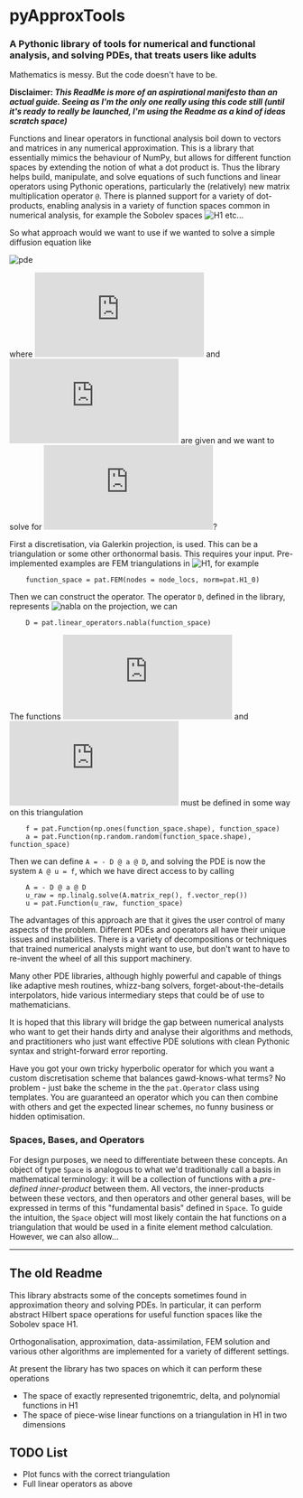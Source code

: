 # pyApproxTools

### A Pythonic library of tools for numerical and functional analysis, and solving PDEs, that treats users like adults

Mathematics is messy. But the code doesn't have to be.

**Disclaimer: _This ReadMe is more of an aspirational manifesto than an actual guide. Seeing as I'm the only one really using this code still (until it's ready to really be launched, I'm using the Readme as a kind of ideas scratch space)_**

Functions and linear operators in functional analysis boil down to vectors and matrices in any numerical approximation. This is a library that essentially mimics the behaviour of NumPy, but allows for different function spaces by extending the notion of what a dot product is. Thus the library helps build, manipulate, and solve equations of such functions and linear operators using Pythonic operations, particularly the (relatively) new matrix multiplication operator ```@```. There is planned support for a variety of dot-products, enabling analysis in a variety of function spaces common in numerical analysis, for example the Sobolev spaces ![H1](http://latex.codecogs.com/gif.latex?H^1) etc...

So what approach would we want to use if we wanted to solve a simple diffusion equation like 

![pde](http://latex.codecogs.com/gif.latex?-\nabla\cdot(a(x)\nabla&space;u(u))=f(x)) 

where ![a](http://latex.codecogs.com/gif.latex?a(x)) and ![f](http://latex.codecogs.com/gif.latex?f(x)) are given and we want to solve for ![u](http://latex.codecogs.com/gif.latex?u)?

First a discretisation, via Galerkin projection, is used. This can be a triangulation or some other orthonormal basis. This requires your input. Pre-implemented examples are FEM triangulations in ![H1](http://latex.codecogs.com/gif.latex?H^1_0), for example 

```
    function_space = pat.FEM(nodes = node_locs, norm=pat.H1_0)
```

Then we can construct the operator. The operator ```D```, defined in the library, represents ![nabla](http://latex.codecogs.com/gif.latex?\nabla) on the projection, we can 
```
    D = pat.linear_operators.nabla(function_space)
```
The functions ![a](http://latex.codecogs.com/gif.latex?a(x)) and ![f](http://latex.codecogs.com/gif.latex?f(x)) must be defined in some way on this triangulation
```
    f = pat.Function(np.ones(function_space.shape), function_space)
    a = pat.Function(np.random.random(function_space.shape), function_space)
```

Then we can define ``` A = - D @ a @ D ```, and solving the PDE is now the system ``` A @ u = f ```, which we have direct access to by calling 

``` 
    A = - D @ a @ D
    u_raw = np.linalg.solve(A.matrix_rep(), f.vector_rep()) 
    u = pat.Function(u_raw, function_space)
```

The advantages of this approach are that it gives the user control of many aspects of the problem. Different PDEs and operators all have their unique issues and instabilities. There is a variety of decompositions or techniques that trained numerical analysts might want to use, but don't want to have to re-invent the wheel of all this support machinery.

Many other PDE libraries, although highly powerful and capable of things like adaptive mesh routines, whizz-bang solvers, forget-about-the-details interpolators, hide various intermediary steps that could be of use to mathematicians.

It is hoped that this library will bridge the gap between numerical analysts who want to get their hands dirty and analyse their algorithms and methods, and practitioners who just want effective PDE solutions with clean Pythonic syntax and stright-forward error reporting.

Have you got your own tricky hyperbolic operator for which you want a custom discretisation scheme that balances gawd-knows-what terms? No problem - just bake the scheme in the the ```pat.Operator``` class using templates. You are guaranteed an operator which you can then combine with others and get the expected linear schemes, no funny business or hidden optimisation.

### Spaces, Bases, and Operators

For design purposes, we need to differentiate between these concepts. An object of type ```Space``` is analogous to what we'd traditionally call a basis in mathematical terminology: it will be a collection of functions with a _pre-defined inner-product_ between them. All vectors, the inner-products between these vectors, and then operators and other general bases, will be expressed in terms of this "fundamental basis" defined in ```Space```. To guide the intuition, the ```Space``` object will most likely contain the hat functions on a triangulation that would be used in a finite element method calculation. However, we can also allow... 

---

## The old Readme


This library abstracts some of the concepts sometimes found in approximation theory and solving PDEs. In particular, it can perform abstract Hilbert space operations for useful function spaces like the Sobolev space H1.

Orthogonalisation, approximation, data-assimilation, FEM solution and various other algorithms are implemented for a variety of different settings.

At present the library has two spaces on which it can perform these operations
* The space of exactly represented trigonemtric, delta, and polynomial functions in H1
* The space of piece-wise linear functions on a triangulation in H1 in two dimensions

## TODO List

* Plot funcs with the correct triangulation
* Full linear operators as above
